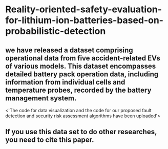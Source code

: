 # Reality-oriented-safety-evaluation-for-lithium-ion-batteries-based-on-probabilistic-detection
## we have released a dataset comprising operational data from five accident-related EVs of various models. This dataset encompasses detailed battery pack operation data, including information from individual cells and temperature probes, recorded by the battery management system.

<'The code for data visualization and the code for our proposed fault detection and security risk assessment algorithms have been uploaded'>

## If you use this data set to do other researches, you need to cite this paper.
